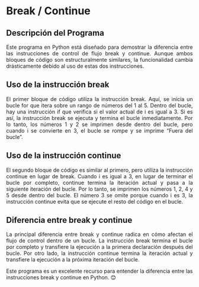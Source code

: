 # Break / Continue

## Descripción del Programa
<p align="justify">Este programa en Python está diseñado para demostrar la diferencia entre las instrucciones de control de flujo break y continue. Aunque ambos bloques de código son estructuralmente similares, la funcionalidad cambia drásticamente debido al uso de estas dos instrucciones.</p>

## Uso de la instrucción break
<p align="justify">El primer bloque de código utiliza la instrucción break. Aquí, se inicia un bucle for que itera sobre un rango de números del 1 al 5. Dentro del bucle, hay una instrucción if que verifica si el valor actual de i es igual a 3. Si es así, la instrucción break se ejecuta y termina el bucle inmediatamente. Por lo tanto, los números 1 y 2 se imprimen desde dentro del bucle, pero cuando i se convierte en 3, el bucle se rompe y se imprime “Fuera del bucle”.</p>

## Uso de la instrucción continue
<p align="justify">El segundo bloque de código es similar al primero, pero utiliza la instrucción continue en lugar de break. Cuando i es igual a 3, en lugar de terminar el bucle por completo, continue termina la iteración actual y pasa a la siguiente iteración del bucle. Por lo tanto, se imprimen los números 1, 2, 4 y 5 desde dentro del bucle. El número 3 se omite porque cuando i es 3, la instrucción continue evita que se ejecute el resto del código en el bucle.</p>

## Diferencia entre break y continue
<p align="justify">La principal diferencia entre break y continue radica en cómo afectan el flujo de control dentro de un bucle. La instrucción break termina el bucle por completo y transfiere la ejecución a la primera declaración después del bucle. Por otro lado, la instrucción continue termina la iteración actual y transfiere la ejecución a la próxima iteración del bucle.</p>

<p align="justify">Este programa es un excelente recurso para entender la diferencia entre las instrucciones break y continue en Python. 😊</p>
